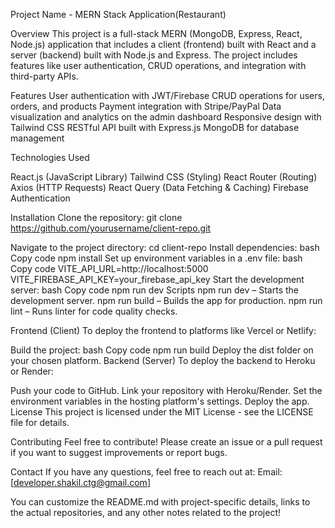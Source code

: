 Project Name - MERN Stack Application(Restaurant)

Overview
This project is a full-stack MERN (MongoDB, Express, React, Node.js) application that includes a client (frontend) built with React and a server (backend) 
built with Node.js and Express. The project includes features like user authentication, CRUD operations, and integration with third-party APIs.

Features
User authentication with JWT/Firebase
CRUD operations for users, orders, and products
Payment integration with Stripe/PayPal
Data visualization and analytics on the admin dashboard
Responsive design with Tailwind CSS
RESTful API built with Express.js
MongoDB for database management

Technologies Used

React.js (JavaScript Library)
Tailwind CSS (Styling)
React Router (Routing)
Axios (HTTP Requests)
React Query (Data Fetching & Caching)
Firebase Authentication

Installation
Clone the repository:
git clone https://github.com/yourusername/client-repo.git

Navigate to the project directory:
cd client-repo
Install dependencies:
bash
Copy code
npm install
Set up environment variables in a .env file:
bash
Copy code
VITE_API_URL=http://localhost:5000
VITE_FIREBASE_API_KEY=your_firebase_api_key
Start the development server:
bash
Copy code
npm run dev
Scripts
npm run dev – Starts the development server.
npm run build – Builds the app for production.
npm run lint – Runs linter for code quality checks.

Frontend (Client)
To deploy the frontend to platforms like Vercel or Netlify:

Build the project:
bash
Copy code
npm run build
Deploy the dist folder on your chosen platform.
Backend (Server)
To deploy the backend to Heroku or Render:

Push your code to GitHub.
Link your repository with Heroku/Render.
Set the environment variables in the hosting platform's settings.
Deploy the app.
License
This project is licensed under the MIT License - see the LICENSE file for details.

Contributing
Feel free to contribute! Please create an issue or a pull request if you want to suggest improvements or report bugs.

Contact
If you have any questions, feel free to reach out at:
Email: [developer.shakil.ctg@gmail.com]

You can customize the README.md with project-specific details, links to the actual repositories, and any other notes related to the project!
